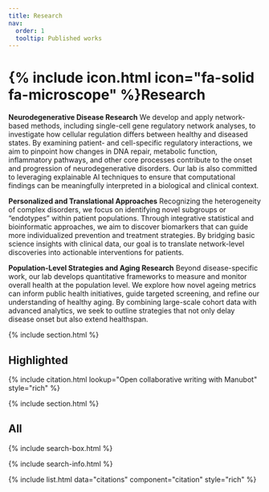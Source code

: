 ```yaml
---
title: Research
nav:
  order: 1
  tooltip: Published works
---
```


# {% include icon.html icon="fa-solid fa-microscope" %}Research

**Neurodegenerative Disease Research**
We develop and apply network-based methods, including single-cell gene regulatory network analyses, to investigate how cellular regulation differs between healthy and diseased states. By examining patient- and cell-specific regulatory interactions, we aim to pinpoint how changes in DNA repair, metabolic function, inflammatory pathways, and other core processes contribute to the onset and progression of neurodegenerative disorders. Our lab is also committed to leveraging explainable AI techniques to ensure that computational findings can be meaningfully interpreted in a biological and clinical context.


**Personalized and Translational Approaches**
Recognizing the heterogeneity of complex disorders, we focus on identifying novel subgroups or “endotypes” within patient populations. Through integrative statistical and bioinformatic approaches, we aim to discover biomarkers that can guide more individualized prevention and treatment strategies. By bridging basic science insights with clinical data, our goal is to translate network-level discoveries into actionable interventions for patients.


**Population-Level Strategies and Aging Research**
Beyond disease-specific work, our lab develops quantitative frameworks to measure and monitor overall health at the population level. We explore how novel ageing metrics can inform public health initiatives, guide targeted screening, and refine our understanding of healthy aging. By combining large-scale cohort data with advanced analytics, we seek to outline strategies that not only delay disease onset but also extend healthspan.

{% include section.html %}

## Highlighted

{% include citation.html lookup="Open collaborative writing with Manubot" style="rich" %}

{% include section.html %}

## All

{% include search-box.html %}

{% include search-info.html %}

{% include list.html data="citations" component="citation" style="rich" %}
